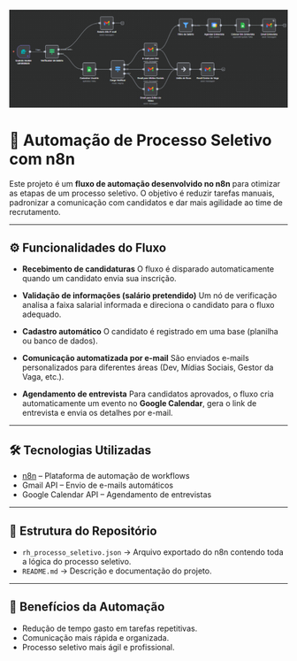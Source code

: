 ![Diagrama do Fluxo de Automação de Processo Seletivo no n8n](fluxo_n8n_visual.png)
# 📌 Automação de Processo Seletivo com n8n

Este projeto é um **fluxo de automação desenvolvido no n8n** para otimizar as etapas de um processo seletivo. O objetivo é reduzir tarefas manuais, padronizar a comunicação com candidatos e dar mais agilidade ao time de recrutamento.

---

## ⚙️ Funcionalidades do Fluxo

- **Recebimento de candidaturas** O fluxo é disparado automaticamente quando um candidato envia sua inscrição.

- **Validação de informações (salário pretendido)** Um nó de verificação analisa a faixa salarial informada e direciona o candidato para o fluxo adequado.

- **Cadastro automático** O candidato é registrado em uma base (planilha ou banco de dados).

- **Comunicação automatizada por e-mail** São enviados e-mails personalizados para diferentes áreas (Dev, Mídias Sociais, Gestor da Vaga, etc.).

- **Agendamento de entrevista** Para candidatos aprovados, o fluxo cria automaticamente um evento no **Google Calendar**, gera o link de entrevista e envia os detalhes por e-mail.

---

## 🛠️ Tecnologias Utilizadas
- [n8n](https://n8n.io) – Plataforma de automação de workflows  
- Gmail API – Envio de e-mails automáticos  
- Google Calendar API – Agendamento de entrevistas  

---

## 📂 Estrutura do Repositório
- `rh_processo_seletivo.json` → Arquivo exportado do n8n contendo toda a lógica do processo seletivo.  
- `README.md` → Descrição e documentação do projeto.  

---

## 🚀 Benefícios da Automação
- Redução de tempo gasto em tarefas repetitivas.  
- Comunicação mais rápida e organizada.  
- Processo seletivo mais ágil e profissional.
